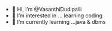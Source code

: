 - 👋 Hi, I’m @VasanthiDudipalli
- 👀 I’m interested in ... learning coding
- 🌱 I’m currently learning ...java & dbms


<!---
VasanthiDudipalli/VasanthiDudipalli is a ✨ special ✨ repository because its `README.md` (this file) appears on your GitHub profile.
You can click the Preview link to take a look at your changes.
--->
